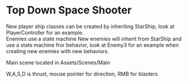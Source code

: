 # Top Down Space Shooter

New player ship classes can be created by inheriting StarShip, look at PlayerController for an example. <br/>Enemies use a state machine New enemies will inherit from StarShip and use a state machine fror behavior, look at Enemy3 for an example when creating new enemies with new behaviors.

Main scene located in Assets/Scenes/Main

W,A,S,D is thrust, mouse pointer for direction, RMB for blasters
